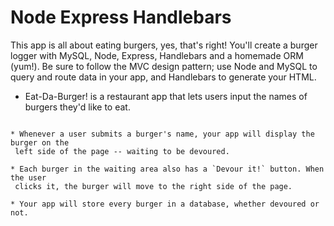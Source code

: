 # Node Express Handlebars

This app is all about eating burgers, yes, that's right! You'll create a burger logger with MySQL, Node, Express, Handlebars and a homemade ORM (yum!). Be sure to follow the MVC design pattern; use Node and MySQL to query and route data in your app, and Handlebars to generate your HTML.
* Eat-Da-Burger! is a restaurant app that lets users input the names of burgers they'd like to eat.
```

* Whenever a user submits a burger's name, your app will display the burger on the
 left side of the page -- waiting to be devoured.

* Each burger in the waiting area also has a `Devour it!` button. When the user
 clicks it, the burger will move to the right side of the page.

* Your app will store every burger in a database, whether devoured or not.
